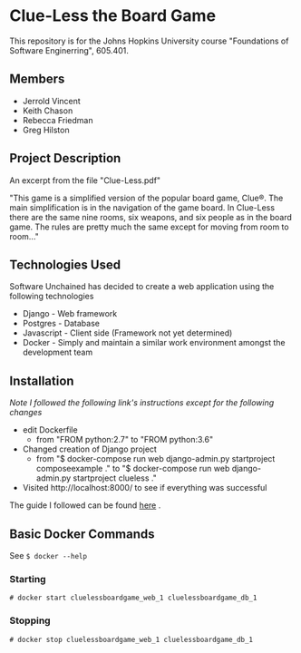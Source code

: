 # Clue-Less the Board Game

This repository is for the Johns Hopkins University course "Foundations of Software Enginerring", 605.401.

## Members
* Jerrold Vincent
* Keith Chason
* Rebecca Friedman
* Greg Hilston

## Project Description

An excerpt from the file "Clue-Less.pdf"

"This game is a simplified version of the popular board game, Clue®. The main simplification is
in the navigation of the game board. In Clue-Less there are the same nine rooms, six weapons,
and six people as in the board game. The rules are pretty much the same except for moving from room to room..."

## Technologies Used

Software Unchained has decided to create a web application using the following technologies

* Django - Web framework
* Postgres - Database
* Javascript - Client side (Framework not yet determined)
* Docker - Simply and maintain a similar work environment amongst the development team

## Installation

*Note I followed the following link's instructions except for the following changes*
* edit Dockerfile
  * from "FROM python:2.7" to "FROM python:3.6"
* Changed creation of Django project
  * from "$ docker-compose run web django-admin.py startproject composeexample ." to "$ docker-compose run web django-admin.py startproject clueless ."
* Visited http://localhost:8000/ to see if everything was successful

The guide I followed can be found [here](https://docs.docker.com/compose/django/) .

## Basic Docker Commands

See `$ docker --help`

### Starting
`# docker start cluelessboardgame_web_1 cluelessboardgame_db_1`

### Stopping
`# docker stop cluelessboardgame_web_1 cluelessboardgame_db_1`
